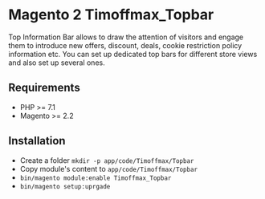 # Magento 2 Timoffmax_Topbar

Top Information Bar allows to draw the attention of visitors and engage them to introduce new offers, discount, deals, cookie restriction policy information
etc.
You can set up dedicated top bars for different store views and also set up several ones.

## Requirements
- PHP >= 7.1
- Magento >= 2.2

## Installation
- Create a folder `mkdir -p app/code/Timoffmax/Topbar`
- Copy module's content to `app/code/Timoffmax/Topbar`
- `bin/magento module:enable Timoffmax_Topbar`
- `bin/magento setup:uprgade`
